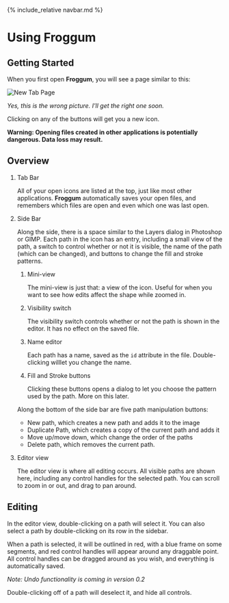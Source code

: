 {% include_relative navbar.md %}

# Using Froggum

## Getting Started

When you first open **Froggum**, you will see a page similar to this:

![New Tab Page](https://github.com/sapoturge/froggum/raw/master/screenshot.png)

*Yes, this is the wrong picture. I'll get the right one soon.*

Clicking on any of the buttons will get you a new icon.

**Warning: Opening files created in other applications is potentially dangerous.
Data loss may result.**

## Overview

1. Tab Bar

    All of your open icons are listed at the top, just like most other
    applications. **Froggum** automatically saves your open files, and remembers
    which files are open and even which one was last open.

2. Side Bar

    Along the side, there is a space similar to the Layers dialog in Photoshop
    or GIMP. Each path in the icon has an entry, including a small view of the
    path, a switch to control whether or not it is visible, the name of the path
    (which can be changed), and buttons to change the fill and stroke patterns.

    1. Mini-view

        The mini-view is just that: a view of the icon. Useful for when you want
        to see how edits affect the shape while zoomed in.

    2. Visibility switch

        The visibility switch controls whether or not the path is shown in the
        editor. It has no effect on the saved file.

    3. Name editor

        Each path has a name, saved as the `id` attribute in the file.
        Double-clicking willlet you change the name.

    4. Fill and Stroke buttons

        Clicking these buttons opens a dialog to let you choose the pattern used
        by the path. More on this later.

    Along the bottom of the side bar are five path manipulation buttons:

    * New path, which creates a new path and adds it to the image
    * Duplicate Path, which creates a copy of the current path and adds it
    * Move up/move down, which change the order of the paths
    * Delete path, which removes the current path.

3. Editor view

    The editor view is where all editing occurs. All visible paths are shown
    here, including any control handles for the selected path. You can scroll to
    zoom in or out, and drag to pan around.

## Editing

In the editor view, double-clicking on a path will select it. You can also
select a path by double-clicking on its row in the sidebar.

When a path is selected, it will be outlined in red, with a blue frame on some
segments, and red control handles will appear around any draggable point. All
control handles can be dragged around as you wish, and everything is
automatically saved.

*Note: Undo functionality is coming in version 0.2*

Double-clicking off of a path will deselect it, and hide all controls.
